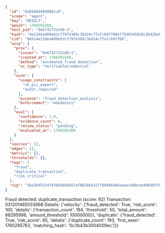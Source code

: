 ```json
{
  "id": "6a856649899081c0",
  "scope": "agent",
  "key": "RESULT",
  "epoch": 1760292268,
  "host_pid": "9e6742732c60:1",
  "hash": "4e128ea409e63cff9f4309c3bd24c7fa7cb97f08e775d6345828c5642bebb78c",
  "cid": "QmV14e128ea409e63cff9f4309c3bd24c7fa7cb97f08",
  "aicp": {
    "prov": {
      "issuer": "9e6742732c60:1",
      "created_at": 1760292268,
      "method": "automated_fraud_detection",
      "vc_type": "VerifiableCredential"
    },
    "ucon": {
      "usage_constraints": [
        "no_pii_export",
        "audit_required"
      ],
      "purpose": "fraud_detection_analysis",
      "enforcement": "mandatory"
    },
    "eval": {
      "confidence": 1.0,
      "evidence_count": 0,
      "review_status": "pending",
      "evaluated_at": 1760292268
    }
  },
  "sources": [],
  "edges": [],
  "metrics": {},
  "thresholds": {},
  "tags": [
    "fraud",
    "duplicate_transaction",
    "risk_critical"
  ],
  "sig": "3ba204523474305dd4b657af082b6d31f7d946b486aaeec948cee996dbf35eeb"
}
```

Fraud detected: duplicate_transaction (score: 92)
Transaction: 031201465033668
Details: {'velocity': {'fraud_detected': True, 'risk_score': 100, 'details': {'transaction_count': 194, 'threshold': 50, 'total_amount': 88295996, 'amount_threshold': 10000000}}, 'duplicate': {'fraud_detected': True, 'risk_score': 85, 'details': {'duplicate_count': 193, 'first_seen': 1760285763, 'matching_hash': '0c3b43b3004009ec'}}}